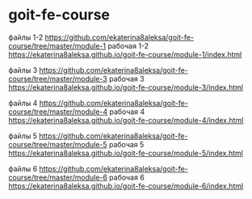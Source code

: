 # goit-fe-course

файлы 1-2
https://github.com/ekaterina8aleksa/goit-fe-course/tree/master/module-1
рабочая 1-2
https://ekaterina8aleksa.github.io/goit-fe-course/module-1/index.html

файлы 3
https://github.com/ekaterina8aleksa/goit-fe-course/tree/master/module-3
рабочая 3
https://ekaterina8aleksa.github.io/goit-fe-course/module-3/index.html

файлы 4
https://github.com/ekaterina8aleksa/goit-fe-course/tree/master/module-4
рабочая 4
https://ekaterina8aleksa.github.io/goit-fe-course/module-4/index.html

файлы 5
https://github.com/ekaterina8aleksa/goit-fe-course/tree/master/module-5
рабочая 5
https://ekaterina8aleksa.github.io/goit-fe-course/module-5/index.html

файлы 6
https://github.com/ekaterina8aleksa/goit-fe-course/tree/master/module-6
рабочая 6
https://ekaterina8aleksa.github.io/goit-fe-course/module-6/index.html
